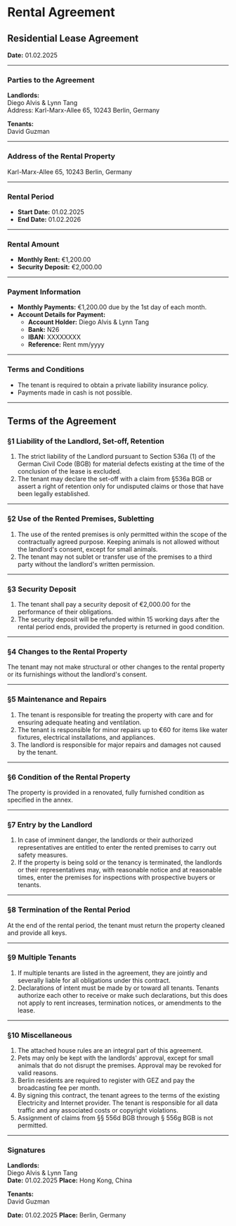 # Rental Agreement

## Residential Lease Agreement

**Date:** 01.02.2025

---

### Parties to the Agreement

**Landlords:**  
Diego Alvis & Lynn Tang  
Address: Karl-Marx-Allee 65, 10243 Berlin, Germany  

**Tenants:**  
David Guzman

---

### Address of the Rental Property

Karl-Marx-Allee 65, 10243 Berlin, Germany  

---

### Rental Period

- **Start Date:** 01.02.2025  
- **End Date:** 01.02.2026  

---

### Rental Amount

- **Monthly Rent:** €1,200.00  
- **Security Deposit:** €2,000.00  

---

### Payment Information

- **Monthly Payments:** €1,200.00 due by the 1st day of each month.  
- **Account Details for Payment:**  
  - **Account Holder:** Diego Alvis & Lynn Tang  
  - **Bank:** N26
  - **IBAN:** XXXXXXXX
  - **Reference:** Rent mm/yyyy
---

### Terms and Conditions

- The tenant is required to obtain a private liability insurance policy.  
- Payments made in cash is not possible.

---

## Terms of the Agreement

### §1 Liability of the Landlord, Set-off, Retention

1. The strict liability of the Landlord pursuant to Section 536a (1) of the German Civil Code (BGB) for material defects existing at the time of the conclusion of the lease is excluded.  
2. The tenant may declare the set-off with a claim from §536a BGB or assert a right of retention only for undisputed claims or those that have been legally established.  

---

### §2 Use of the Rented Premises, Subletting

1. The use of the rented premises is only permitted within the scope of the contractually agreed purpose. Keeping animals is not allowed without the landlord's consent, except for small animals.  
2. The tenant may not sublet or transfer use of the premises to a third party without the landlord's written permission.  

---

### §3 Security Deposit

1. The tenant shall pay a security deposit of €2,000.00 for the performance of their obligations.  
2. The security deposit will be refunded within 15 working days after the rental period ends, provided the property is returned in good condition.  

---

### §4 Changes to the Rental Property

The tenant may not make structural or other changes to the rental property or its furnishings without the landlord's consent.  

---

### §5 Maintenance and Repairs

1. The tenant is responsible for treating the property with care and for ensuring adequate heating and ventilation.  
2. The tenant is responsible for minor repairs up to €60 for items like water fixtures, electrical installations, and appliances.  
3. The landlord is responsible for major repairs and damages not caused by the tenant.  

---

### §6 Condition of the Rental Property

The property is provided in a renovated, fully furnished condition as specified in the annex.  

---

### §7 Entry by the Landlord

1. In case of imminent danger, the landlords or their authorized representatives are entitled to enter the rented premises to carry out safety measures.  
2. If the property is being sold or the tenancy is terminated, the landlords or their representatives may, with reasonable notice and at reasonable times, enter the premises for inspections with prospective buyers or tenants.  

---

### §8 Termination of the Rental Period

At the end of the rental period, the tenant must return the property cleaned and provide all keys.  

---

### §9 Multiple Tenants

1. If multiple tenants are listed in the agreement, they are jointly and severally liable for all obligations under this contract.  
2. Declarations of intent must be made by or toward all tenants. Tenants authorize each other to receive or make such declarations, but this does not apply to rent increases, termination notices, or amendments to the lease.  

---

### §10 Miscellaneous

1. The attached house rules are an integral part of this agreement.  
2. Pets may only be kept with the landlords' approval, except for small animals that do not disrupt the premises. Approval may be revoked for valid reasons.  
3. Berlin residents are required to register with GEZ and pay the broadcasting fee per month.  
4. By signing this contract, the tenant agrees to the terms of the existing Electricity and Internet provider. The tenant is responsible for all data traffic and any associated costs or copyright violations.
5. Assignment of claims from §§ 556d BGB through § 556g BGB is not permitted.  

---

### Signatures

**Landlords:**  
Diego Alvis & Lynn Tang  
**Date:** 01.02.2025
**Place:** Hong Kong, China

**Tenants:**  
David Guzman  

**Date:** 01.02.2025
**Place:** Berlin, Germany